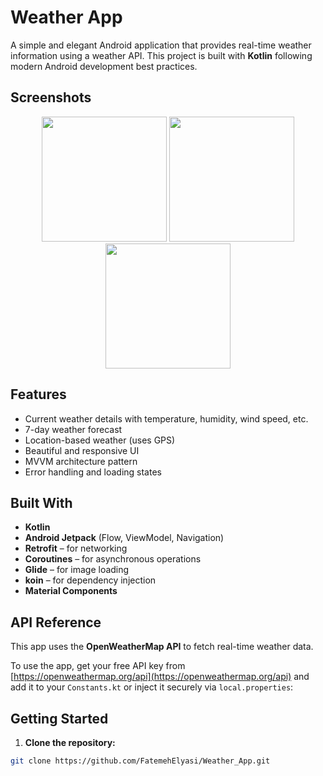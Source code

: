 #  Weather App

A simple and elegant Android application that provides real-time weather information using a weather API. This project is built with **Kotlin** following modern Android development best practices.

##  Screenshots

<div align="center">
  <img src="screenshots/screen1.png" width="200"/>
  <img src="screenshots/screen2.png" width="200"/>
  <img src="screenshots/screen3.png" width="200"/>
</div>





##  Features

- Current weather details with temperature, humidity, wind speed, etc.
- 7-day weather forecast
- Location-based weather (uses GPS)
- Beautiful and responsive UI
- MVVM architecture pattern
- Error handling and loading states



##  Built With

- **Kotlin**
- **Android Jetpack** (Flow, ViewModel, Navigation)
- **Retrofit** – for networking
- **Coroutines** – for asynchronous operations
- **Glide** – for image loading
- **koin** – for dependency injection
- **Material Components**


##  API Reference

This app uses the **OpenWeatherMap API** to fetch real-time weather data.

To use the app, get your free API key from [https://openweathermap.org/api](https://openweathermap.org/api) and add it to your `Constants.kt` or inject it securely via `local.properties`:



##  Getting Started

1. **Clone the repository:**

```bash
git clone https://github.com/FatemehElyasi/Weather_App.git
